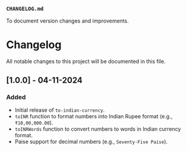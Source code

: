
### `CHANGELOG.md`

To document version changes and improvements.

# Changelog

All notable changes to this project will be documented in this file.

## [1.0.0] - 04-11-2024
### Added
- Initial release of `to-indian-currency`.
- `toINR` function to format numbers into Indian Rupee format (e.g., `₹10,00,000.00`).
- `toINRWords` function to convert numbers to words in Indian currency format.
- Paise support for decimal numbers (e.g., `Seventy-Five Paise`).
